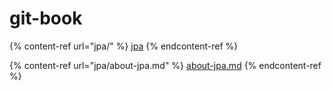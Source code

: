 # git-book

{% content-ref url="jpa/" %}
[jpa](jpa/)
{% endcontent-ref %}

{% content-ref url="jpa/about-jpa.md" %}
[about-jpa.md](jpa/about-jpa.md)
{% endcontent-ref %}
